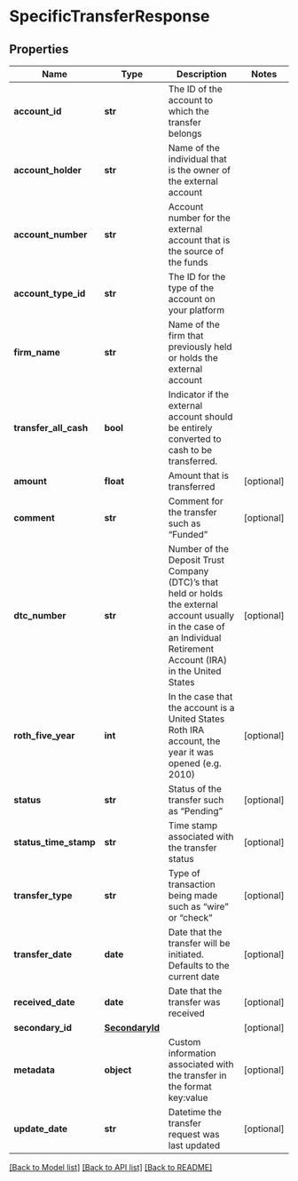 # SpecificTransferResponse

## Properties
Name | Type | Description | Notes
------------ | ------------- | ------------- | -------------
**account_id** | **str** | The ID of the account to which the transfer belongs | 
**account_holder** | **str** | Name of the individual that is the owner of the external account | 
**account_number** | **str** | Account number for the external account that is the source of the funds | 
**account_type_id** | **str** | The ID for the type of the account on your platform | 
**firm_name** | **str** | Name of the firm that previously held or holds the external account | 
**transfer_all_cash** | **bool** | Indicator if the external account should be entirely converted to cash to be transferred. | 
**amount** | **float** | Amount that is transferred | [optional] 
**comment** | **str** | Comment for the transfer such as “Funded” | [optional] 
**dtc_number** | **str** | Number of the Deposit Trust Company (DTC)’s that held or holds the external account usually in the case of an Individual Retirement Account (IRA) in the United States | [optional] 
**roth_five_year** | **int** | In the case that the account is a United States Roth IRA account, the year it was opened (e.g. 2010) | [optional] 
**status** | **str** | Status of the transfer such as “Pending” | [optional] 
**status_time_stamp** | **str** | Time stamp associated with the transfer status | [optional] 
**transfer_type** | **str** | Type of transaction being made such as “wire” or “check” | [optional] 
**transfer_date** | **date** | Date that the transfer will be initiated. Defaults to the current date | [optional] 
**received_date** | **date** | Date that the transfer was received | [optional] 
**secondary_id** | [**SecondaryId**](SecondaryId.md) |  | [optional] 
**metadata** | **object** | Custom information associated with the transfer in the format key:value | [optional] 
**update_date** | **str** | Datetime the transfer request was last updated | [optional] 

[[Back to Model list]](../README.md#documentation-for-models) [[Back to API list]](../README.md#documentation-for-api-endpoints) [[Back to README]](../README.md)


